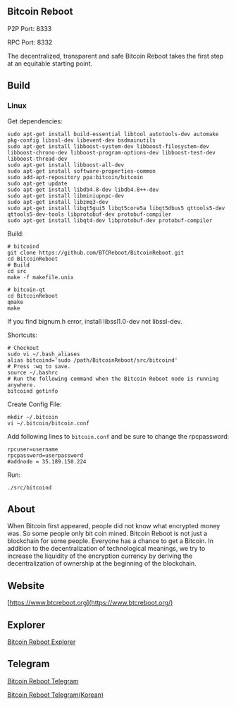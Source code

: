 Bitcoin Reboot
----------------

P2P Port: 8333

RPC Port: 8332

The decentralized, transparent and safe Bitcoin Reboot takes the first step at an equitable starting point.

Build
-----------------
### Linux

Get dependencies:
```{r, engine='bash'}
sudo apt-get install build-essential libtool autotools-dev automake pkg-config libssl-dev libevent-dev bsdmainutils
sudo apt-get install libboost-system-dev libboost-filesystem-dev libboost-chrono-dev libboost-program-options-dev libboost-test-dev libboost-thread-dev
sudo apt-get install libboost-all-dev
sudo apt-get install software-properties-common
sudo add-apt-repository ppa:bitcoin/bitcoin
sudo apt-get update
sudo apt-get install libdb4.8-dev libdb4.8++-dev
sudo apt-get install libminiupnpc-dev
sudo apt-get install libzmq3-dev
sudo apt-get install libqt5gui5 libqt5core5a libqt5dbus5 qttools5-dev qttools5-dev-tools libprotobuf-dev protobuf-compiler 
sudo apt-get install libqt4-dev libprotobuf-dev protobuf-compiler
```

Build:
```{r, engine='bash'}
# bitcoind
git clone https://github.com/BTCReboot/BitcoinReboot.git
cd BitcoinReboot
# Build
cd src
make -f makefile.unix

# bitcoin-qt
cd BitcoinReboot
qmake
make
```

If you find bignum.h error, install libssl1.0-dev not libssl-dev.


Shortcuts:
```{r, engine='bash'}
# Checkout
sudo vi ~/.bash_aliases
alias bitcoind='sudo /path/BitcoinReboot/src/bitcoind'
# Press :wq to save.
source ~/.bashrc
# Run the following command when the Bitcoin Reboot node is running anywhere.
bitcoind getinfo
```

Create Config File:
```
mkdir ~/.bitcoin
vi ~/.bitcoin/bitcoin.conf
```

Add following lines to `bitcoin.conf` and be sure to change the rpcpassword:
```
rpcuser=username
rpcpassword=userpassword
#addnode = 35.189.150.224
```

Run:
```
./src/bitcoind
```

About
--------------

When Bitcoin first appeared, people did not know what encrypted money was. So some people only bit coin mined. Bitcoin Reboot is not just a blockchain for some people. Everyone has a chance to get a Bitcoin. In addition to the decentralization of technological meanings, we try to increase the liquidity of the encryption currency by deriving the decentralization of ownership at the beginning of the blockchain.

Website
--------------
[https://www.btcreboot.org](https://www.btcreboot.org/)

Explorer
--------------
[Bitcoin Reboot Explorer](http://35.189.150.224:3001/)

Telegram
--------------
[Bitcoin Reboot Telegram](https://t.me/joinchat/A3j_81aCw0I9S2LLXn6wsQ)

[Bitcoin Reboot Telegram(Korean)](https://t.me/joinchat/A3j_80xVWggb9SbSK0RJFQ)

